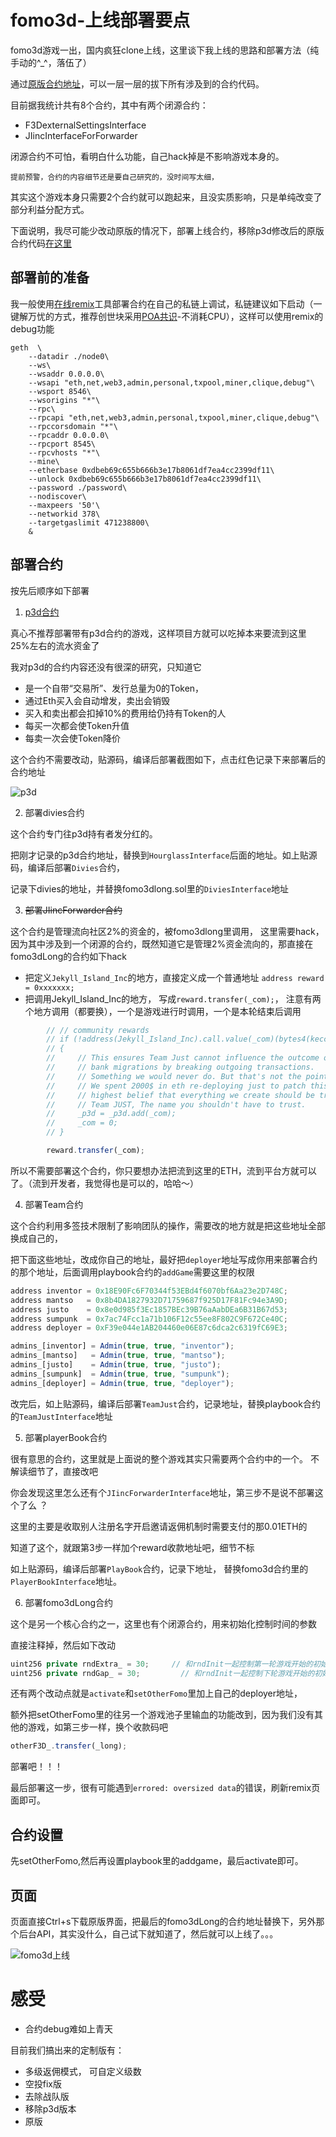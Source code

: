 # fomo3d-上线部署要点


fomo3d游戏一出，国内疯狂clone上线，这里谈下我上线的思路和部署方法（纯手动的^_^，落伍了）

通过[原版合约地址](https://etherscan.io/address/0xa62142888aba8370742be823c1782d17a0389da1#code)，可以一层一层的拔下所有涉及到的合约代码。

目前据我统计共有8个合约，其中有两个闭源合约：

- F3DexternalSettingsInterface
- JIincInterfaceForForwarder

闭源合约不可怕，看明白什么功能，自己hack掉是不影响游戏本身的。

    提前预警，合约的内容细节还是要自己研究的，没时间写太细，

其实这个游戏本身只需要2个合约就可以跑起来，且没实质影响，只是单纯改变了部分利益分配方式。

下面说明，我尽可能少改动原版的情况下，部署上线合约，移除p3d修改后的原版合约代码[在这里](https://github.com/ChungkueiBlock/fomo3d/tree/master/sols)

## 部署前的准备

我一般使用[在线remix](https://remix.ethereum.org/#optimize=true&version=soljson-v0.4.24)工具部署合约在自己的私链上调试，私链建议如下启动（一键解万忧的方式，推荐创世块采用[POA共识](https://github.com/ChungkueiBlock/tools/tree/master/privateEth)-不消耗CPU），这样可以使用remix的debug功能
```
geth  \
    --datadir ./node0\
    --ws\
    --wsaddr 0.0.0.0\
    --wsapi "eth,net,web3,admin,personal,txpool,miner,clique,debug"\
    --wsport 8546\
    --wsorigins "*"\
    --rpc\
    --rpcapi "eth,net,web3,admin,personal,txpool,miner,clique,debug"\
    --rpccorsdomain "*"\
    --rpcaddr 0.0.0.0\
    --rpcport 8545\
    --rpcvhosts "*"\
    --mine\
    --etherbase 0xdbeb69c655b666b3e17b8061df7ea4cc2399df11\
    --unlock 0xdbeb69c655b666b3e17b8061df7ea4cc2399df11\
    --password ./password\
    --nodiscover\
    --maxpeers '50'\
    --networkid 378\
    --targetgaslimit 471238800\
    &
```

## 部署合约

按先后顺序如下部署

1. [p3d合约](https://github.com/ChungkueiBlock/sols/blob/master/fomo3d/Hourglass.sol)

真心不推荐部署带有p3d合约的游戏，这样项目方就可以吃掉本来要流到这里25%左右的流水资金了

我对p3d的合约内容还没有很深的研究，只知道它
 - 是一个自带“交易所”、发行总量为0的Token，
 - 通过Eth买入会自动增发，卖出会销毁
 - 买入和卖出都会扣掉10%的费用给仍持有Token的人
 - 每买一次都会使Token升值
 - 每卖一次会使Token降价

这个合约不需要改动，贴源码，编译后部署截图如下，点击红色记录下来部署后的合约地址

![p3d](/assets/fomo3d/p3d部署.jpg)

2. 部署divies合约

这个合约专门往p3d持有者发分红的。

把刚才记录的p3d合约地址，替换到`HourglassInterface`后面的地址。如上贴源码，编译后部署`Divies`合约，

记录下divies的地址，并替换fomo3dlong.sol里的`DiviesInterface`地址

3. ~~部署JIincForwarder合约~~

这个合约是管理流向社区2%的资金的，被fomo3dlong里调用，
这里需要hack，因为其中涉及到一个闭源的合约，既然知道它是管理2%资金流向的，那直接在fomo3dLong的合约如下hack

- 把定义`Jekyll_Island_Inc`的地方，直接定义成一个普通地址 `address reward = 0xxxxxxx;`
- 把调用Jekyll_Island_Inc的地方， 写成`reward.transfer(_com);`， 注意有两个地方调用（都要换），一个是游戏进行时调用，一个是本轮结束后调用

```javascript
        // // community rewards
        // if (!address(Jekyll_Island_Inc).call.value(_com)(bytes4(keccak256("deposit()"))))
        // {
        //     // This ensures Team Just cannot influence the outcome of FoMo3D with
        //     // bank migrations by breaking outgoing transactions.
        //     // Something we would never do. But that's not the point.
        //     // We spent 2000$ in eth re-deploying just to patch this, we hold the 
        //     // highest belief that everything we create should be trustless.
        //     // Team JUST, The name you shouldn't have to trust.
        //     _p3d = _p3d.add(_com);
        //     _com = 0;
        // }

        reward.transfer(_com);
```

所以不需要部署这个合约，你只要想办法把流到这里的ETH，流到平台方就可以了。（流到开发者，我觉得也是可以的，哈哈～）

4. 部署Team合约

这个合约利用多签技术限制了影响团队的操作，需要改的地方就是把这些地址全部换成自己的，

把下面这些地址，改成你自己的地址，最好把`deployer`地址写成你用来部署合约的那个地址，后面调用playbook合约的`addGame`需要这里的权限

```javascript
address inventor = 0x18E90Fc6F70344f53EBd4f6070bf6Aa23e2D748C;
address mantso   = 0x8b4DA1827932D71759687f925D17F81Fc94e3A9D;
address justo    = 0x8e0d985f3Ec1857BEc39B76aAabDEa6B31B67d53;
address sumpunk  = 0x7ac74Fcc1a71b106F12c55ee8F802C9F672Ce40C;
address deployer = 0xF39e044e1AB204460e06E87c6dca2c6319fC69E3;

admins_[inventor] = Admin(true, true, "inventor");
admins_[mantso]   = Admin(true, true, "mantso");
admins_[justo]    = Admin(true, true, "justo");
admins_[sumpunk]  = Admin(true, true, "sumpunk");
admins_[deployer] = Admin(true, true, "deployer");
```

改完后，如上贴源码，编译后部署`TeamJust`合约，记录地址，替换playbook合约的`TeamJustInterface`地址

5. 部署playerBook合约

很有意思的合约，这里就是上面说的整个游戏其实只需要两个合约中的一个。
不解读细节了，直接改吧

你会发现这里怎么还有个`JIincForwarderInterface`地址，第三步不是说不部署这个了么 ？

这里的主要是收取别人注册名字开启邀请返佣机制时需要支付的那0.01ETH的

知道了这个，就跟第3步一样加个reward收款地址吧，细节不标

如上贴源码，编译后部署`PlayBook`合约，记录下地址， 替换fomo3d合约里的`PlayerBookInterface`地址。


6. 部署fomo3dLong合约

这个是另一个核心合约之一，这里也有个闭源合约，用来初始化控制时间的参数

直接注释掉，然后如下改动

```javascript
uint256 private rndExtra_ = 30;     // 和rndInit一起控制第一轮游戏开始的初始时间的，单位是秒
uint256 private rndGap_ = 30;         // 和rndInit一起控制下轮游戏开始的初始时间的，单位是秒
```

还有两个改动点就是`activate`和`setOtherFomo`里加上自己的deployer地址， 

额外把setOtherFomo里的往另一个游戏池子里输血的功能改到，因为我们没有其他的游戏，如第三步一样，换个收款码吧

```javascript
otherF3D_.transfer(_long);
```

部署吧！！！

最后部署这一步，很有可能遇到`errored: oversized data`的错误，刷新remix页面即可。


## 合约设置

先setOtherFomo,然后再设置playbook里的addgame，最后activate即可。


## 页面

页面直接Ctrl+s下载原版界面，把最后的fomo3dLong的合约地址替换下，另外那个后台API，其实没什么，自己试下就知道了，然后就可以上线了。。。

![fomo3d上线](/assets/fomo3d/fomo3d上线.png)

# 感受

- 合约debug难如上青天

目前我们搞出来的定制版有：
 - 多级返佣模式， 可自定义级数
 - 空投fix版
 - 去除战队版
 - 移除p3d版本
 - 原版